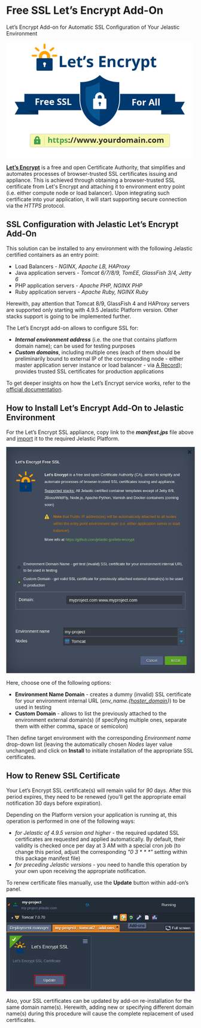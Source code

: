 # Free SSL Let’s Encrypt Add-On


Let’s Encrypt Add-on for Automatic SSL Configuration of Your Jelastic Environment


![Let’s Encrypt Add-on](/images/letsencrypt-jelastic-ssl.png)



**[Let’s Encrypt](https://letsencrypt.org/)** is a free and open Certificate Authority, that simplifies and automates processes of browser-trusted SSL certificates issuing and appliance. This is achieved through obtaining a browser-trusted SSL certificate from Let's Encrypt and attaching it to environment entry point (i.e. either compute node or load balancer). Upon integrating such certificate into your application, it will start supporting secure connection via the _HTTPS_ protocol.


## SSL Configuration with Jelastic Let’s Encrypt Add-On


This solution can be installed to any environment with the following Jelastic certified containers as an entry point:
- Load Balancers - _NGINX, Apache LB, HAProxy_
- Java application servers - _Tomcat 6/7/8/9, TomEE, GlassFish 3/4, Jetty 6_
- PHP application servers - _Apache PHP, NGINX PHP_
- Ruby application servers - _Apache Ruby, NGINX Ruby_

Herewith, pay attention that Tomcat 8/9, GlassFish 4 and HAProxy servers are supported only starting with 4.9.5 Jelastic Platform version. Other stacks support is going to be implemented further.

The Let’s Encrypt add-on allows to configure SSL for:
- **_Internal environment address_** (i.e. the one that contains platform domain name); can be used for testing purposes
- **_Custom domains_**, including multiple ones (each of them should be preliminarily bound to external IP of the corresponding node - either master application server instance or load balancer - via [A Record](https://docs.jelastic.com/a-records-domain-names)); provides trusted SSL certificates for production applications


To get deeper insights on how the Let’s Encrypt service works, refer to the [official documentation](https://letsencrypt.org/how-it-works/).


## How to Install Let’s Encrypt Add-On to Jelastic Environment


For the Let’s Encrypt SSL appliance, copy link to the **_manifest.jps_** file above and [import](https://docs.jelastic.com/environment-import) it to the required Jelastic Platform.

![Let’s Encrypt Installation](/images/install-letsencrypt-ssl.png)

Here, choose one of the following options:
- **Environment Name Domain** - creates a dummy (invalid) SSL certificate for your environment internal URL (_env_name.{[hoster_domain](https://docs.jelastic.com/jelastic-hoster-info)}_) to be used in testing 
- **Custom Domain** - allows to list the previously attached to the environment external domain(s) (if specifying multiple ones, separate them with either comma, space or semicolon)


Then define target environment with the corresponding _Environment name_ drop-down list (leaving the automatically chosen _Nodes_ layer value unchanged) and click on **Install** to initiate installation of the appropriate SSL certificates.


## How to Renew SSL Certificate


Your Let’s Encrypt SSL certificate(s) will remain valid for _90_ days. After this period expires, they need to be renewed (you'll get the appropriate email notification 30 days before expiration).

Depending on the Platform version your application is running at, this operation is performed in one of the following ways:
- _for Jelastic of 4.9.5 version and higher_ - the required updated SSL certificates are requested and applied automatically. By default, their validity is checked once per day at 3 AM with a special cron job (to change this period, adjust the corresponding _"0 3 * * *"_ setting within this package manifest file)
- _for preceding Jelastic versions_ - you need to handle this operation by your own upon receiving the appropriate notification.

To renew certificate files manually, use the **Update** button within add-on’s panel.

![Let’s Encrypt Update](/images/update-sll-certificate.png)

Also, your SSL certificates can be updated by add-on re-installation for the same domain name(s). Herewith, adding new or specifying different domain name(s) during this procedure will cause the complete replacement of used certificates.
